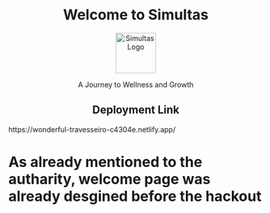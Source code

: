 <h1 align="center">Welcome to Simultas</h1>
<p align="center">
  <img src="image/yourdost-mascot.png" alt="Simultas Logo" width=80px>
</p>
<p align="center">
  A Journey to Wellness and Growth
</p>

<h2 align="center">Deployment Link</h2>
<p>https://wonderful-travesseiro-c4304e.netlify.app/</p>

# As already mentioned to the autharity, welcome page was already desgined before the **hackout**
